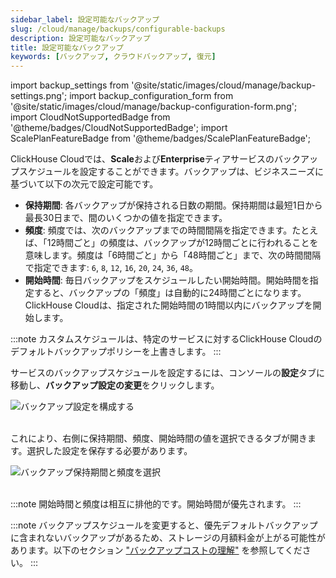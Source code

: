 ```yaml
---
sidebar_label: 設定可能なバックアップ
slug: /cloud/manage/backups/configurable-backups
description: 設定可能なバックアップ
title: 設定可能なバックアップ
keywords: [バックアップ, クラウドバックアップ, 復元]
---
```


import backup_settings from '@site/static/images/cloud/manage/backup-settings.png';
import backup_configuration_form from '@site/static/images/cloud/manage/backup-configuration-form.png';
import CloudNotSupportedBadge from '@theme/badges/CloudNotSupportedBadge';
import ScalePlanFeatureBadge from '@theme/badges/ScalePlanFeatureBadge';

<ScalePlanFeatureBadge feature="設定可能なバックアップ" linking_verb_are="True"/>

ClickHouse Cloudでは、**Scale**および**Enterprise**ティアサービスのバックアップスケジュールを設定することができます。バックアップは、ビジネスニーズに基づいて以下の次元で設定可能です。

- **保持期間**: 各バックアップが保持される日数の期間。保持期間は最短1日から最長30日まで、間のいくつかの値を指定できます。
- **頻度**: 頻度では、次のバックアップまでの時間間隔を指定できます。たとえば、「12時間ごと」の頻度は、バックアップが12時間ごとに行われることを意味します。頻度は「6時間ごと」から「48時間ごと」まで、次の時間間隔で指定できます: `6`, `8`, `12`, `16`, `20`, `24`, `36`, `48`。
- **開始時間**: 毎日バックアップをスケジュールしたい開始時間。開始時間を指定すると、バックアップの「頻度」は自動的に24時間ごとになります。ClickHouse Cloudは、指定された開始時間の1時間以内にバックアップを開始します。

:::note
カスタムスケジュールは、特定のサービスに対するClickHouse Cloudのデフォルトバックアップポリシーを上書きします。
:::

サービスのバックアップスケジュールを設定するには、コンソールの**設定**タブに移動し、**バックアップ設定の変更**をクリックします。

<div class="eighty-percent">
    <img src={backup_settings}
        alt="バックアップ設定を構成する"
        class="image"
    />
</div>
<br/>

これにより、右側に保持期間、頻度、開始時間の値を選択できるタブが開きます。選択した設定を保存する必要があります。

<div class="eighty-percent">
    <img src={backup_configuration_form}
        alt="バックアップ保持期間と頻度を選択"
        class="image"
    />
</div>
<br/>

:::note
開始時間と頻度は相互に排他的です。開始時間が優先されます。
:::

:::note
バックアップスケジュールを変更すると、優先デフォルトバックアップに含まれないバックアップがあるため、ストレージの月額料金が上がる可能性があります。以下のセクション ["バックアップコストの理解"](./overview.md/#understanding-backup-cost) を参照してください。
:::


